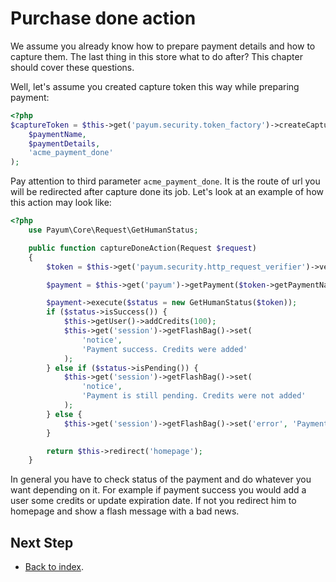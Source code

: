 # Purchase done action

We assume you already know how to prepare payment details and how to capture them.
The last thing in this store what to do after?
This chapter should cover these questions.

Well, let's assume you created capture token this way while preparing payment:

```php
<?php
$captureToken = $this->get('payum.security.token_factory')->createCaptureToken(
    $paymentName,
    $paymentDetails,
    'acme_payment_done'
);
```

Pay attention to third parameter `acme_payment_done`.
It is the route of url you will be redirected after capture done its job. Let's look at an example of how this action may look like:

```php
<?php
    use Payum\Core\Request\GetHumanStatus;

    public function captureDoneAction(Request $request)
    {
        $token = $this->get('payum.security.http_request_verifier')->verify($request);

        $payment = $this->get('payum')->getPayment($token->getPaymentName());

        $payment->execute($status = new GetHumanStatus($token));
        if ($status->isSuccess()) {
            $this->getUser()->addCredits(100);
            $this->get('session')->getFlashBag()->set(
                'notice',
                'Payment success. Credits were added'
            );
        } else if ($status->isPending()) {
            $this->get('session')->getFlashBag()->set(
                'notice',
                'Payment is still pending. Credits were not added'
            );
        } else {
            $this->get('session')->getFlashBag()->set('error', 'Payment failed');
        }

        return $this->redirect('homepage');
    }
```

In general you have to check status of the payment and do whatever you want depending on it.
For example if payment success you  would add a user some credits or update expiration date.
If not you redirect him to homepage and show a flash message with a bad news.

## Next Step

* [Back to index](index.md).
